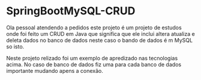 # SpringBootMySQL-CRUD
Ola pessoal atendendo a pedidos este projeto é um projeto de estudos onde foi feito um CRUD em Java que significa que ele inclui altera atualiza e deleta dados no banco de dados neste caso o bando de dados é m MySQL so isto.

Neste projeto relizado foi um exemplo de apredizado nas tecnologias acima. No caso de banco de dados fiz uma para cada banco de dados importante mudando apens a conexão.
